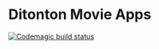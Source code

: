 # Ditonton Movie Apps
[![Codemagic build status](https://api.codemagic.io/apps/6369b5f4bf9296986ccee6ca/6369b5f4bf9296986ccee6c9/status_badge.svg)](https://codemagic.io/apps/6369b5f4bf9296986ccee6ca/6369b5f4bf9296986ccee6c9/latest_build)